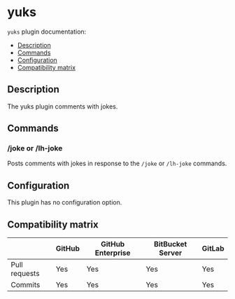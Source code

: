 # yuks

`yuks` plugin documentation:
- [Description](#description)
- [Commands](#commands)
- [Configuration](#configuration)
- [Compatibility matrix](#compatibility-matrix)

## Description

The yuks plugin comments with jokes.

## Commands

### /joke or /lh-joke

Posts comments with jokes in response to the `/joke` or `/lh-joke` commands.

## Configuration

This plugin has no configuration option.

## Compatibility matrix

|               | GitHub | GitHub Enterprise | BitBucket Server | GitLab |
| ------------- | ------ | ----------------- | ---------------- | ------ |
| Pull requests | Yes    | Yes               | Yes              | Yes    |
| Commits       | Yes    | Yes               | Yes              | Yes    |
